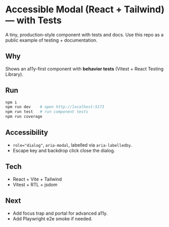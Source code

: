 # Accessible Modal (React + Tailwind) — with Tests

A tiny, production-style component with tests and docs. Use this repo as a public example of testing + documentation.

## Why
Shows an a11y-first component with **behavior tests** (Vitest + React Testing Library).

## Run
```bash
npm i
npm run dev    # open http://localhost:5173
npm run test   # run component tests
npm run coverage
```

## Accessibility
- `role="dialog"`, `aria-modal`, labelled via `aria-labelledby`.
- Escape key and backdrop click close the dialog.

## Tech
- React + Vite + Tailwind
- Vitest + RTL + jsdom

## Next
- Add focus trap and portal for advanced a11y.
- Add Playwright e2e smoke if needed.

